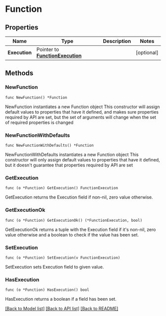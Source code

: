 # Function

## Properties

Name | Type | Description | Notes
------------ | ------------- | ------------- | -------------
**Execution** | Pointer to [**FunctionExecution**](FunctionExecution.md) |  | [optional] 

## Methods

### NewFunction

`func NewFunction() *Function`

NewFunction instantiates a new Function object
This constructor will assign default values to properties that have it defined,
and makes sure properties required by API are set, but the set of arguments
will change when the set of required properties is changed

### NewFunctionWithDefaults

`func NewFunctionWithDefaults() *Function`

NewFunctionWithDefaults instantiates a new Function object
This constructor will only assign default values to properties that have it defined,
but it doesn't guarantee that properties required by API are set

### GetExecution

`func (o *Function) GetExecution() FunctionExecution`

GetExecution returns the Execution field if non-nil, zero value otherwise.

### GetExecutionOk

`func (o *Function) GetExecutionOk() (*FunctionExecution, bool)`

GetExecutionOk returns a tuple with the Execution field if it's non-nil, zero value otherwise
and a boolean to check if the value has been set.

### SetExecution

`func (o *Function) SetExecution(v FunctionExecution)`

SetExecution sets Execution field to given value.

### HasExecution

`func (o *Function) HasExecution() bool`

HasExecution returns a boolean if a field has been set.


[[Back to Model list]](../README.md#documentation-for-models) [[Back to API list]](../README.md#documentation-for-api-endpoints) [[Back to README]](../README.md)


